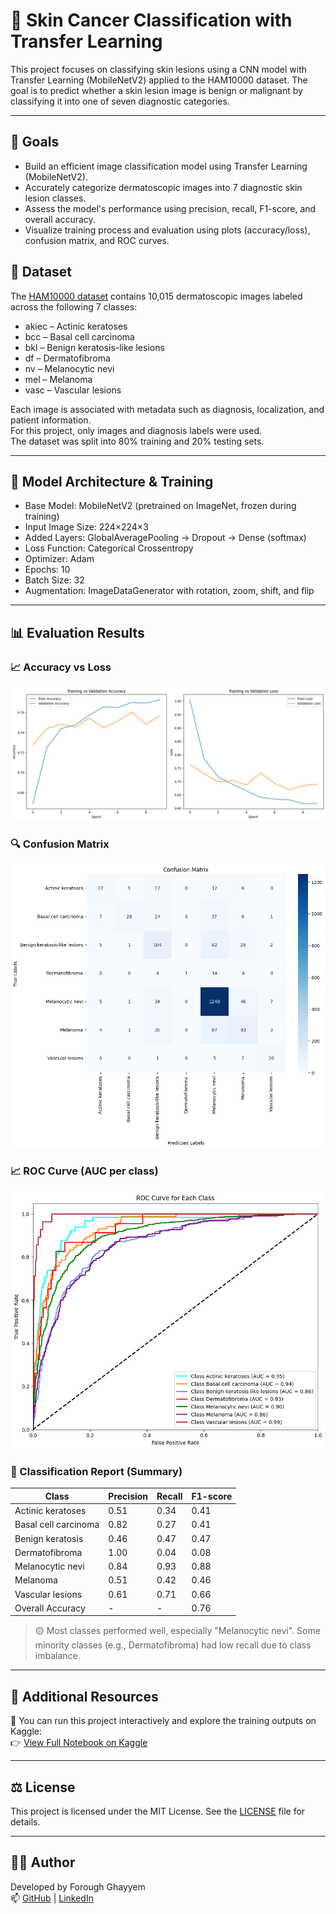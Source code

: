 # 🔬 Skin Cancer Classification with Transfer Learning

This project focuses on classifying skin lesions using a CNN model with Transfer Learning (MobileNetV2) applied to the HAM10000 dataset. The goal is to predict whether a skin lesion image is benign or malignant by classifying it into one of seven diagnostic categories.

---

## 📌 Goals

- Build an efficient image classification model using Transfer Learning (MobileNetV2).
- Accurately categorize dermatoscopic images into 7 diagnostic skin lesion classes.
- Assess the model's performance using precision, recall, F1-score, and overall accuracy.
- Visualize training process and evaluation using plots (accuracy/loss), confusion matrix, and ROC curves.

## 📁 Dataset

The [HAM10000 dataset](https://www.kaggle.com/datasets/kmader/skin-cancer-mnist-ham10000) contains 10,015 dermatoscopic images labeled across the following 7 classes:

- akiec – Actinic keratoses  
- bcc – Basal cell carcinoma  
- bkl – Benign keratosis-like lesions  
- df – Dermatofibroma  
- nv – Melanocytic nevi  
- mel – Melanoma  
- vasc – Vascular lesions  

Each image is associated with metadata such as diagnosis, localization, and patient information.  
For this project, only images and diagnosis labels were used.  
The dataset was split into 80% training and 20% testing sets.

---

## 🧠 Model Architecture & Training

- Base Model: MobileNetV2 (pretrained on ImageNet, frozen during training)  
- Input Image Size: 224×224×3  
- Added Layers: GlobalAveragePooling → Dropout → Dense (softmax)  
- Loss Function: Categorical Crossentropy  
- Optimizer: Adam  
- Epochs: 10  
- Batch Size: 32  
- Augmentation: ImageDataGenerator with rotation, zoom, shift, and flip  

---

## 📊 Evaluation Results

### 📈 Accuracy vs Loss  
![Accuracy vs Loss](./images/acc_vs_loss_train_val.png)

### 🔍 Confusion Matrix  
![Confusion Matrix](./images/confusion_matrix.png)

### 📈 ROC Curve (AUC per class)  
![ROC Curve](./images/roc_curve_per_class.png)

### 📝 Classification Report (Summary)

| Class                    | Precision | Recall | F1-score |
|--------------------------|-----------|--------|----------|
| Actinic keratoses        | 0.51      | 0.34   | 0.41     |
| Basal cell carcinoma     | 0.82      | 0.27   | 0.41     |
| Benign keratosis         | 0.46      | 0.47   | 0.47     |
| Dermatofibroma           | 1.00      | 0.04   | 0.08     |
| Melanocytic nevi         | 0.84      | 0.93   | 0.88     |
| Melanoma                 | 0.51      | 0.42   | 0.46     |
| Vascular lesions         | 0.61      | 0.71   | 0.66     |
| Overall Accuracy     | -         | -      | 0.76 |

> 🟡 Most classes performed well, especially "Melanocytic nevi". Some minority classes (e.g., Dermatofibroma) had low recall due to class imbalance.

---

## 🔗 Additional Resources

📘 You can run this project interactively and explore the training outputs on Kaggle:  
👉 [View Full Notebook on Kaggle](https://www.kaggle.com/code/foroughgh95/skin-cancer-classification-mobilenetv2-ham1000)

---

## ⚖️ License  
This project is licensed under the MIT License. See the [LICENSE](../LICENSE) file for details.

---

## 👩‍💻 Author  
Developed by Forough Ghayyem  
📫 [GitHub](https://github.com/foroughm423) | [LinkedIn](https://www.linkedin.com/in/forough-ghayyem/)
